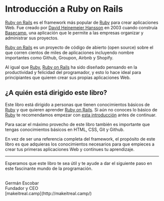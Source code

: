 # Introducción a Ruby on Rails

[Ruby on Rails](http://rubyonrails.org/) es el framework más popular de [Ruby](https://www.ruby-lang.org/) para crear aplicaciones Web. Fue creado por [David Heinemeier Hansson](http://david.heinemeierhansson.com/) en 2003 cuando construía [Basecamp](https://basecamp.com/), una aplicación que le permite a las empresas organizar y administrar sus proyectos.

[Ruby on Rails](http://rubyonrails.org/) es un proyecto de código de abierto (open source) sobre el que corren cientos de miles de aplicaciones incluyendo nombre importantes como Github, Groupon, Airbnb y Shopify.

Al igual que [Ruby](https://www.ruby-lang.org/), [Ruby on Rails](http://rubyonrails.org/) ha sido diseñado pensando en la productividad y felicidad del programador, y esto lo hace ideal para principiantes que quieren crear sus propias aplicaciones Web.

## ¿A quién está dirigido este libro?

Este libro está dirigido a personas que tienen conocimientos básicos de [Ruby](https://www.ruby-lang.org/) y que quieren aprender [Ruby on Rails](http://rubyonrails.org/). Si aún no conoces lo básico de [Ruby](https://www.ruby-lang.org/) te recomendamos empezar con [esta introducción](https://makeitrealcamp.gitbooks.io/ruby-book/content/) antes de continuar.

Para sacar el máximo provecho de este libro también es importante que tengas conocimientos básicos en HTML, CSS, Git y Github.

En vez de ser una referencia completa del framework, el propósito de este libro es que adquieras los conocimientos necesarios para que empieces a crear tus primeras aplicaciones Web y continues tu aprendizaje.

---

Esperamos que este libro te sea útil y te ayude a dar el siguiente paso en este fascinante mundo de la programación.

<br>
Germán Escobar<br>
Fundador y CEO<br>
[makeitreal.camp](http://makeitreal.camp/)
